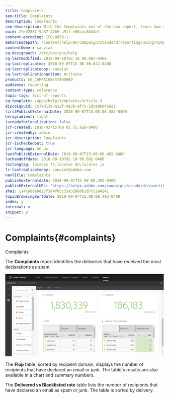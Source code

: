 ```yaml
---
title: Complaints
seo-title: Complaints
description: Complaints
seo-description: With the Complaints out-of-the-box report, learn how many time delivery was declared as spam.
uuid: 2fed7887-9a87-47b5-a91f-e00aac8b34e1
content-encoding: ISO-8859-1
aemsrcnodepath: /content/help/en/campaign/standard/reporting/using/complaints
contentOwner: sauviat
cq-designpath: /etc/designs/help
cq-lastmodified: 2018-09-10T02 19 00.693-0400
cq-lastreplicated: 2018-09-07T15 08 08.642-0400
cq-lastreplicatedby: sauviat
cq-lastreplicationaction: Activate
products: SG_CAMPAIGN/STANDARD
audience: reporting
content-type: reference
topic-tags: list-of-reports
cq-template: /apps/help/templates/article-3
discoiquuid: c579d138-a12f-4e30-af75-5d59960456d1
firstPublishExternalDate: 2018-09-07T15:08:08.482-0400
herogradient: light
isreadyforlocalization: false
jcr-created: 2018-03-15T09 01 55.928-0400
jcr-createdby: admin
jcr-description: Complaints
jcr-ischeckedout: true
jcr-language: en_us
lastPublishExternalDate: 2018-09-07T15:08:08.482-0400
lochandoffdate: 2018-09-10T02 19 00.692-0400
loclangtag: locales fr;locales de;locales ja
lr-lastreplicatedby: sauviat@adobe.com
navTitle: Complaints
publishexternaldate: 2018-09-07T15 08 08.482-0400
publishExternalURL: "https://helpx.adobe.com/campaign/standard/reporting/using/complaints.html"
sha1: 114ca00e0d2cf3d4f05c33a3288db1d7cc2a4241
topicBrowsingSortDate: 2018-09-07T15:08:08.482-0400
index: y
internal: n
snippet: y
---
```


# Complaints{#complaints}

Complaints

The **Complaints** report identifies the deliveries that have received the most declarations as spam.

![](assets/delivery_reports_complaints.png)

The **Flop** table, sorted by recipient domain, displays the number of recipients that have declared an email or junk. The table's results are also available in a chart and summary numbers.

The **Delivered vs Blacklisted rate** table lists the number of recipients that have declared an email as spam or junk. The table is sorted by delivery.
